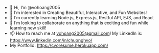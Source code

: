 - 👋 Hi, I’m @vohoang2005
- 👀 I’m interested in Creating Beautiful, Interactive, and Fun Websites!
- 🌱 I’m currently learning Node.js, Express.js, Restful API, EJS, and React
- 💞️ I’m looking to collaborate on anything that is exciting and fun while learning new skill!
- 📫 How to reach me at vohoang2005@gmail.com! My LinkedIn is: https://www.linkedin.com/in/chuonghvo/ 
- My Portfolio: https://cvoresume.herokuapp.com/

<!---
vohoang2005/vohoang2005 is a ✨ special ✨ repository because its `README.md` (this file) appears on your GitHub profile.
You can click the Preview link to take a look at your changes.
--->
